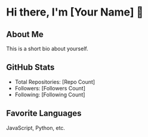 # Hi there, I'm [Your Name] 👋

## About Me
This is a short bio about yourself.

## GitHub Stats
- Total Repositories: [Repo Count]
- Followers: [Followers Count]
- Following: [Following Count]

## Favorite Languages
JavaScript, Python, etc.
